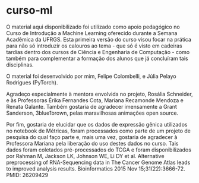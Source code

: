 # curso-ml


O material aqui disponibilizado foi utilizado como apoio pedagógico no Curso de Introdução a Machine Learning oferecido durante a Semana Acadêmica da UFRGS. Esta primeira versão do curso visou focar na prática para não só introduzir os calouros ao tema - que só é visto em cadeiras tardias dentro dos cursos de Ciência e Engenharia de Computação - como também para complementar a formação dos alunos que já concluíram tais disciplinas.

O material foi desenvolvido por mim, Felipe Colombelli, e Júlia Pelayo Rodrigues (PyTorch). 

Agradeço especialmente à mentora envolvida no projeto, Rosália Schneider, e às Professoras Érika Fernandes Cota, Mariana Recamonde Mendoza e Renata Galante.
Também gostaria de agradecer imensamente a Grant Sanderson, 3blue1brown, pelas maravilhosas animações open source.

Por fim, gostaria de elucidar que os dados de expressão gênica utilizados no notebook de Métricas, foram processados como parte de um projeto de pesquisa do qual faço parte e, mais uma vez, gostaria de agradecer à Professora Mariana pela liberação do uso destes dados no curso.
Tais dados foram coletados pré-processados do TCGA e foram disponibilizados por Rahman M, Jackson LK, Johnson WE, Li DY et al. Alternative preprocessing of RNA-Sequencing data in The Cancer Genome Atlas leads to improved analysis results. Bioinformatics 2015 Nov 15;31(22):3666-72. PMID: 26209429
